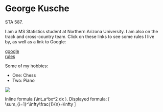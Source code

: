 
<html>
<body>

<h1>George Kusche</h1>
<p>STA 587.</p>

</body>
  I am a MS Statistics student at Northern Arizona University. I am also on the track and cross-country team. Click on these links to see some rules I live by, as well as a link to Google: 

  <script type="text/javascript" async
src="https://cdn.mathjax.org/mathjax/latest/MathJax.js?config=TeX-MML-AM_CHTML">
</script>


<a href="http://google.com"> google </a>
<br>
<a href="rules.txt"> rules </a>


Some of my hobbies:

<UL>
<LI>
One: Chess
</LI>

<LI>
Two: Piano
</LI>
</UL>

<img src="hardloop_foto.jpeg" />

<p>

Inline formula \(\int_a^bx^2 dx \). Displayed formula: \[ \sum_{i=1}^\infty\frac{1}{n}=\infty \]

